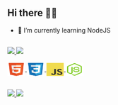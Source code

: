 ## Hi there 👋😎

- 👾 I’m currently learning NodeJS
##

<div>
    <a = href="https://github.com/Jose-Vitor-Quadrado">
    <img height="180em" src="https://github-readme-stats.vercel.app/api?username=Jose-Vitor-Quadrado&show_icons=true&theme=radical&include_all_commits=true&count_private=true"/>
    <img height="180em" src="https://github-readme-stats.vercel.app/api/top-langs/?username=Jose-Vitor-Quadrado&layout=compact&langs_count=7&theme=radical"/>
    
</div> 
<div style="display: inline_block"><br>
    <img align="center" alt="Jvq-HTML" height="30" width="40" src="https://raw.githubusercontent.com/devicons/devicon/master/icons/html5/html5-original.svg"/>
    <img align="center" alt="Jvq-CSS" height="30" width="40" src="https://raw.githubusercontent.com/devicons/devicon/master/icons/css3/css3-original.svg"/>
    <img align="center" alt="Jvq-JS" height="30" width="40" src="https://raw.githubusercontent.com/devicons/devicon/master/icons/javascript/javascript-original.svg"/>
    <img align="center" alt="Jvq-NodeJS" height="30" width="40" src="https://raw.githubusercontent.com/devicons/devicon/master/icons/nodejs/nodejs-original.svg"/>
    <!--
    <img align="center" alt="Jvq-Python" height="30" width="40" src="https://raw.githubusercontent.com/devicons/devicon/master/icons/python/python-original.svg"/>
    <img align="center" alt="Jvq-Csharp" height="30" width="40" src="https://raw.githubusercontent.com/devicons/devicon/master/icons/csharp/csharp-original.svg"/>   
    <img align="center" alt="Jvq-Cpp" height="30" width="40" src="https://raw.githubusercontent.com/devicons/devicon/master/icons/cplusplus/cplusplus-original.svg"/>
    <img align="center" alt="Jvq-C" height="30" width="40" src="https://raw.githubusercontent.com/devicons/devicon/master/icons/c/c-original.svg"/>
    -->
</div>
    
##

<div>
    <a href="mailto:josevitorquadrado@gmail.com" target="_blank">
        <img src="https://img.shields.io/badge/-Gmail-%23333?style=for-the-badge&logo=gmail&logoColor=white">
    </a>
    <a href="https://www.linkedin.com/in/jose-vitor-quadrado/" target="_blank">
        <img src="https://img.shields.io/badge/-LinkedIn-%230077B5?style=for-the-badge&logo=linkedin&logoColor=white">
    </a>
</div>

